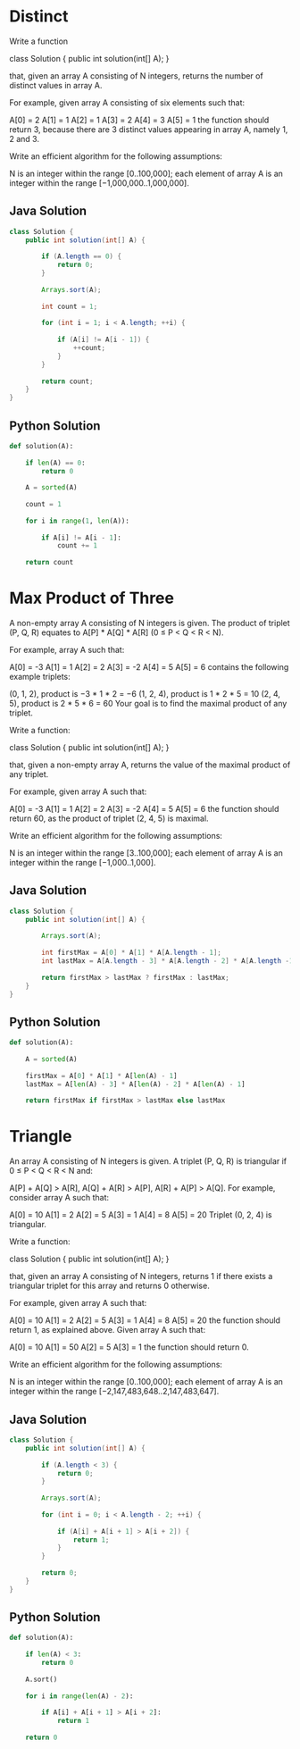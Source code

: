 # Distinct

Write a function

class Solution { public int solution(int[] A); }

that, given an array A consisting of N integers, returns the number of distinct values in array A.

For example, given array A consisting of six elements such that:

 A[0] = 2    A[1] = 1    A[2] = 1
 A[3] = 2    A[4] = 3    A[5] = 1
the function should return 3, because there are 3 distinct values appearing in array A, namely 1, 2 and 3.

Write an efficient algorithm for the following assumptions:

N is an integer within the range [0..100,000];
each element of array A is an integer within the range [−1,000,000..1,000,000].

## Java Solution

```java
class Solution {
    public int solution(int[] A) {
        
        if (A.length == 0) {
            return 0;
        }
        
        Arrays.sort(A);
        
        int count = 1;
        
        for (int i = 1; i < A.length; ++i) {
            
            if (A[i] != A[i - 1]) {
                ++count;
            }
        }
        
        return count;
    }
}
```

## Python Solution

```python
def solution(A):
    
    if len(A) == 0:
        return 0
    
    A = sorted(A)
        
    count = 1
    
    for i in range(1, len(A)):
        
        if A[i] != A[i - 1]:
            count += 1
    
    return count
```

# Max Product of Three

A non-empty array A consisting of N integers is given. The product of triplet (P, Q, R) equates to A[P] * A[Q] * A[R] (0 ≤ P < Q < R < N).

For example, array A such that:

  A[0] = -3
  A[1] = 1
  A[2] = 2
  A[3] = -2
  A[4] = 5
  A[5] = 6
contains the following example triplets:

(0, 1, 2), product is −3 * 1 * 2 = −6
(1, 2, 4), product is 1 * 2 * 5 = 10
(2, 4, 5), product is 2 * 5 * 6 = 60
Your goal is to find the maximal product of any triplet.

Write a function:

class Solution { public int solution(int[] A); }

that, given a non-empty array A, returns the value of the maximal product of any triplet.

For example, given array A such that:

  A[0] = -3
  A[1] = 1
  A[2] = 2
  A[3] = -2
  A[4] = 5
  A[5] = 6
the function should return 60, as the product of triplet (2, 4, 5) is maximal.

Write an efficient algorithm for the following assumptions:

N is an integer within the range [3..100,000];
each element of array A is an integer within the range [−1,000..1,000].

## Java Solution

```java
class Solution {
    public int solution(int[] A) {
        
        Arrays.sort(A);
        
        int firstMax = A[0] * A[1] * A[A.length - 1];
        int lastMax = A[A.length - 3] * A[A.length - 2] * A[A.length -1];
        
        return firstMax > lastMax ? firstMax : lastMax;
    }
}
```

## Python Solution

```python
def solution(A):
    
    A = sorted(A)
    
    firstMax = A[0] * A[1] * A[len(A) - 1]
    lastMax = A[len(A) - 3] * A[len(A) - 2] * A[len(A) - 1]
    
    return firstMax if firstMax > lastMax else lastMax
```

# Triangle

An array A consisting of N integers is given. A triplet (P, Q, R) is triangular if 0 ≤ P < Q < R < N and:

A[P] + A[Q] > A[R],
A[Q] + A[R] > A[P],
A[R] + A[P] > A[Q].
For example, consider array A such that:

  A[0] = 10    A[1] = 2    A[2] = 5
  A[3] = 1     A[4] = 8    A[5] = 20
Triplet (0, 2, 4) is triangular.

Write a function:

class Solution { public int solution(int[] A); }

that, given an array A consisting of N integers, returns 1 if there exists a triangular triplet for this array and returns 0 otherwise.

For example, given array A such that:

  A[0] = 10    A[1] = 2    A[2] = 5
  A[3] = 1     A[4] = 8    A[5] = 20
the function should return 1, as explained above. Given array A such that:

  A[0] = 10    A[1] = 50    A[2] = 5
  A[3] = 1
the function should return 0.

Write an efficient algorithm for the following assumptions:

N is an integer within the range [0..100,000];
each element of array A is an integer within the range [−2,147,483,648..2,147,483,647].

## Java Solution

```java
class Solution {
    public int solution(int[] A) {
        
        if (A.length < 3) {
            return 0;
        }
        
        Arrays.sort(A);
        
        for (int i = 0; i < A.length - 2; ++i) {
            
            if (A[i] + A[i + 1] > A[i + 2]) {
                return 1;
            }
        }
        
        return 0;
    }
}
```

## Python Solution

```python
def solution(A):
    
    if len(A) < 3:
        return 0
    
    A.sort() 
      
    for i in range(len(A) - 2):
        
        if A[i] + A[i + 1] > A[i + 2]:
            return 1
            
    return 0
```

